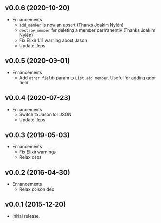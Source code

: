 ## v0.0.6 (2020-10-20)

* Enhancements
  * `add_member` is now an upsert (Thanks Joakim Nylén)
  * `destroy_member` for deleting a member permanently (Thanks Joakim Nylén)
  * Fix Elixir 1.11 warning about Jason
  * Update deps


## v0.0.5 (2020-09-01)

* Enhancements
  * Add `other_fields` param to `List.add_member`. Useful for adding gdpr field


## v0.0.4 (2020-07-23)

* Enhancements
  * Switch to Jason for JSON
  * Update deps

## v0.0.3 (2019-05-03)

* Enhancements
  * Fix Elixir warnings
  * Relax deps

## v0.0.2 (2016-04-30)

* Enhancements
  * Relax poison dep

## v0.0.1 (2015-12-20)

* Initial release.
